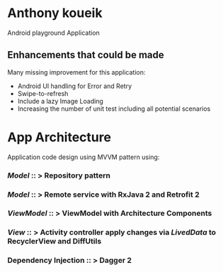 # Anthony koueik
Android playground Application

## Enhancements that could be made

Many missing improvement  for this application:
* Android  UI  handling for Error and Retry
* Swipe-to-refresh
* Include a lazy Image Loading
* Increasing the number of unit test including all potential scenarios

# App Architecture

Application code design using MVVM pattern using:

### *Model* :: > Repository pattern
### *Model* :: > Remote service with RxJava 2 and Retrofit 2
### *ViewModel* :: > ViewModel with Architecture Components
### *View* :: > Activity controller apply changes via *LivedData* to RecyclerView and DiffUtils

### Dependency Injection :: > Dagger 2
